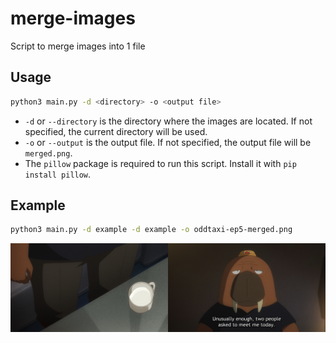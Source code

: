 # merge-images

Script to merge images into 1 file

## Usage

```bash
python3 main.py -d <directory> -o <output file>
```

- `-d` or `--directory` is the directory where the images are located. If not specified, the current directory will be used.
- `-o` or `--output` is the output file. If not specified, the output file will be `merged.png`.
- The `pillow` package is required to run this script. Install it with `pip install pillow`.

## Example

```bash
python3 main.py -d example -d example -o oddtaxi-ep5-merged.png
```

![Example merge](example/oddtaxi-ep5-merged.png)
